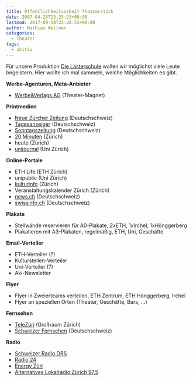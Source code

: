 ```yaml
---
title: Öffentlichkeitsarbeit Theaterstück
date: 2007-04-25T23:25:23+00:00
lastmod: 2017-09-18T22:28:53+00:00
author: Mathias Wellner
categories:
  - theater
tags:
  - akitiv
---
```

Für unsere Produktion [Die Lästerschule](http://www.aki.ethz.ch/akitiv/) wollen wir möglichst viele Leute begeistern. Hier wollte ich mal sammeln, welche Möglichkeiten es gibt.

**Werbe-Agenturen, Meta-Anbieter**

  * [Werbe&Verlags AG](http://www.werbeverlagsag.ch) (Theater-Magnet)

**Printmedien**

  * [Neue Zürcher Zeitung](http://www.nzz.ch/index.html) (Deutschschweiz)
  * [Tagesanzeiger](http://www.tagesanzeiger.ch/) (Deutschschweiz)
  * [Sonntagszeitung](http://www.sonntagszeitung.ch) (Deutschschweiz)
  * [20 Minuten](http://www.20min.ch/) (Zürich)
  * heute (Zürich)
  * [unijournal](http://www.unicom.uzh.ch/publications/unijournal.html) (Uni Zürich)

**Online-Portale**

  * ETH Life (ETH Zürich)
  * unipublic (Uni Zürich)
  * [kulturinfo](http://www.kulturinfo.ch) (Zürich)
  * Veranstaltungskalender Zürich (Zürich)
  * [news.ch](http://www.news.ch) (Deutschschweiz)
  * [swissinfo.ch](http://www.swissinfo.org/) (Deutschschweiz)

**Plakate**

  * Stellwände reservieren für A0-Plakate, 2xETH, 1xIrchel, 1xHönggerberg
  * Plakatieren mit A3-Plakaten, regelmäßig, ETH, Uni, Geschäfte

**Email-Verteiler**

  * ETH-Verteiler (?)
  * Kulturstellen-Verteiler
  * Uni-Verteiler (?)
  * Aki-Newsletter

**Flyer**

  * Flyer in Zweierteams verteilen, ETH Zentrum, ETH Hönggerberg, Irchel
  * Flyer an speziellen Orten (Theater, Geschäfte, Bars, &#8230;)

**Fernsehen**

  * [TeleZüri](http://www.telezueri.ch/) (Großraum Zürich)
  * [Schweizer Fernsehen](http://www.sf.tv/) (Deutschschweiz)

**Radio**

  * [Schweizer Radio DRS](http://www.drs.ch/)
  * [Radio 24](http://www.radio24.ch)
  * [Energy Züri](http://www.energyzueri.ch)
  * [Alternatives Lokalradio Zürich 97,5](http://www.lora.ch)